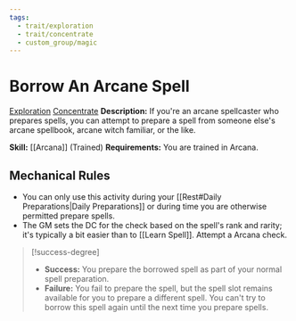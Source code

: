 ```yaml
---
tags:
  - trait/exploration
  - trait/concentrate
  - custom_group/magic
---
```

# Borrow An Arcane Spell

[Exploration](Exploration.md "General Trait") [Concentrate](Concentrate.md "General Trait")
**Description:** If you're an arcane spellcaster who prepares spells, you can attempt to prepare a spell from someone else's arcane spellbook, arcane witch familiar, or the like.

**Skill:** [[Arcana]] (Trained)
**Requirements:** You are trained in Arcana.

## Mechanical Rules

- You can only use this activity during your [[Rest#Daily Preparations|Daily Preparations]] or during time you are otherwise permitted prepare spells.
- The GM sets the DC for the check based on the spell's rank and rarity; it's typically a bit easier than to [[Learn Spell]]. Attempt a Arcana check.

> [!success-degree] 
>- **Success:** You prepare the borrowed spell as part of your normal spell preparation.  
>- **Failure:** You fail to prepare the spell, but the spell slot remains available for you to prepare a different spell. You can't try to borrow this spell again until the next time you prepare spells.